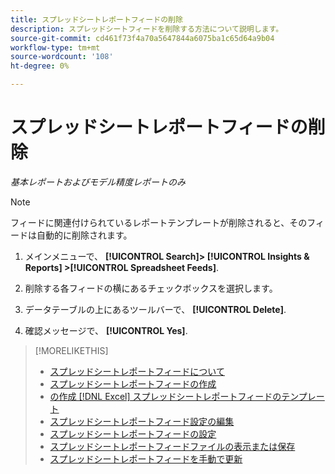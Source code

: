 ```yaml
---
title: スプレッドシートレポートフィードの削除
description: スプレッドシートフィードを削除する方法について説明します。
source-git-commit: cd461f73f4a70a5647844a6075ba1c65d64a9b04
workflow-type: tm+mt
source-wordcount: '108'
ht-degree: 0%

---
```


# スプレッドシートレポートフィードの削除

*基本レポートおよびモデル精度レポートのみ*

>[!NOTE]
>
>フィードに関連付けられているレポートテンプレートが削除されると、そのフィードは自動的に削除されます。

1. メインメニューで、 **[!UICONTROL Search]> [!UICONTROL Insights & Reports] >[!UICONTROL Spreadsheet Feeds]**.

1. 削除する各フィードの横にあるチェックボックスを選択します。

1. データテーブルの上にあるツールバーで、 **[!UICONTROL Delete]**.

1. 確認メッセージで、 **[!UICONTROL Yes]**.

>[!MORELIKETHIS]
>
>* [スプレッドシートレポートフィードについて](spreadsheet-feed-about.md)
>* [スプレッドシートレポートフィードの作成](spreadsheet-feed-create.md)
>* [の作成 [!DNL Excel] スプレッドシートレポートフィードのテンプレート](spreadsheet-feed-create-excel-template.md)
>* [スプレッドシートレポートフィード設定の編集](spreadsheet-feed-edit.md)
>* [スプレッドシートレポートフィードの設定](spreadsheet-feed-settings.md)
>* [スプレッドシートレポートフィードファイルの表示または保存](spreadsheet-feed-view-or-save.md)
>* [スプレッドシートレポートフィードを手動で更新](spreadsheet-feed-refresh.md)

